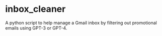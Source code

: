 # inbox_cleaner
A python script to help manage a Gmail inbox by filtering out promotional emails using GPT-3 or GPT-4.
